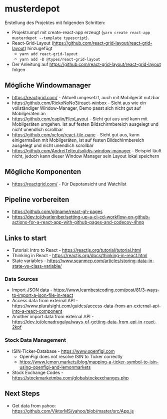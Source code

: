 # musterdepot

Erstellung des Projektes mit folgenden Schritten:
* Projektrumpf mit create-react-app erzeugt (`yarn create react-app musterdepot --template typescript`).
* React-Grid-Layout (https://github.com/react-grid-layout/react-grid-layout) hinzugefügt
  * `yarn add react-grid-layout`
  * `yarn add -D @types/react-grid-layout`
* Der Anleitung auf https://github.com/react-grid-layout/react-grid-layout folgen

## Mögliche Windowmanager

* https://reactgrid.com/ - Aktuell umgesetzt, auch mit Mobilgerät nutzbar
* https://github.com/RickoNoNo3/react-winbox - Sieht aus wie ein vollständiger
Window-Manager, Demo passt sich nicht gut auf Mobilgeräten an
* https://github.com/caplin/FlexLayout - Sieht gut aus und kann mit Mobilgeräten umgehen.
Ist auf festen Bildschirmbereich ausgelegt und nicht unendlich scrollbar
* https://github.com/xcfox/react-tile-pane - Sieht gut aus, kann einigermaßen mit Mobilgeräten, ist auf festen Bildschirmbereich ausgelegt und nicht unendlich scrollbar
* https://github.com/AndreiTelteu/solidjs-window-manager - Beispiel läuft nicht, jedoch
kann dieser Window Manager sein Layout lokal speichern

## Mögliche Komponenten

* https://reactgrid.com/ - Für Depotansicht und Watchlist

## Pipeline vorbereiten

* https://github.com/gitname/react-gh-pages
* https://dev.to/dyarleniber/setting-up-a-ci-cd-workflow-on-github-actions-for-a-react-app-with-github-pages-and-codecov-4hnp

## Links to start

* Tutorial: Intro to React - https://reactjs.org/tutorial/tutorial.html
* Thinking in React - https://reactjs.org/docs/thinking-in-react.html
* State variables - https://www.seanmcp.com/articles/storing-data-in-state-vs-class-variable/

### Data Sources

* Import JSON data - https://www.learnbestcoding.com/post/81/3-ways-to-import-a-json-file-in-react
* Access data from external API - https://www.pluralsight.com/guides/access-data-from-an-external-api-into-a-react-component
* Another import data from external API - https://dev.to/olenadrugalya/ways-of-getting-data-from-api-in-react-2kpf

### Stock Data Management

* ISIN-Ticker-Database - https://www.openfigi.com
  * OpenFigi does not resolve ISIN to Ticker correctly
  * https://www.lemon.markets/blog/mapping-a-ticker-symbol-to-isin-using-openfigi-and-lemonmarkets
* Stock Exchange Codes - https://stockmarketmba.com/globalstockexchanges.php

## Next Steps

* Get data from yahoo: https://github.com/ViktorMS/yahoo/blob/master/src/App.js

